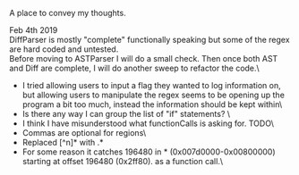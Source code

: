 A place to convey my thoughts.

Feb 4th 2019\
DiffParser is mostly "complete" functionally speaking but some of the regex are hard coded and untested.\
Before moving to ASTParser I will do a small check. Then once both AST and Diff are complete, I will do another sweep to refactor the code.\
- I tried allowing users to input a flag they wanted to log information on, but allowing users to manipulate the regex seems to be opening up the program a bit too much, instead the information should be kept within\
- Is there any way I can group the list of "if" statements? \
- I think I have misunderstood what functionCalls is asking for. TODO\
- Commas are optional for regions\
- Replaced [^n]* with .*
- For some reason it catches  196480 in * (0x007d0000-0x00800000) starting at offset 196480 (0x2ff80). as a function call.\
